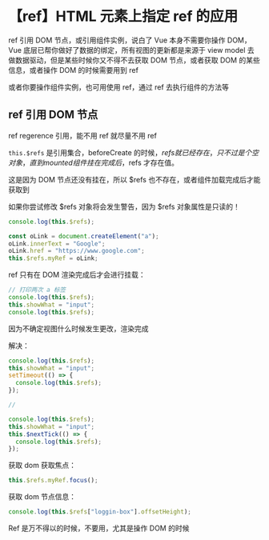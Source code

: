 # 【ref】HTML 元素上指定 ref 的应用

ref 引用 DOM 节点，或引用组件实例，说白了 Vue 本身不需要你操作 DOM，Vue 底层已帮你做好了数据的绑定，所有视图的更新都是来源于 view model 去做数据驱动，但是某些时候你又不得不去获取 DOM 节点，或者获取 DOM 的某些信息，或者操作 DOM 的时候需要用到 ref

或者你要操作组件实例，也可用使用 ref，通过 ref 去执行组件的方法等

## ref 引用 DOM 节点

ref regerence 引用，能不用 ref 就尽量不用 ref

`this.$refs` 是引用集合，beforeCreate 的时候，$refs 就已经存在，只不过是个空对象，直到 mounted 组件挂在完成后，$refs 才存在值。

这是因为 DOM 节点还没有挂在，所以 $refs 也不存在，或者组件加载完成后才能获取到

如果你尝试修改 $refs 对象将会发生警告，因为 $refs 对象属性是只读的！

```js
console.log(this.$refs);

const oLink = document.createElement("a");
oLink.innerText = "Google";
oLink.href = "https://www.google.com";
this.$refs.myRef = oLink;
```

ref 只有在 DOM 渲染完成后才会进行挂载：

```js
// 打印两次 a 标签
console.log(this.$refs);
this.showWhat = "input";
console.log(this.$refs);
```

因为不确定视图什么时候发生更改，渲染完成

解决：

```js
console.log(this.$refs);
this.showWhat = "input";
setTimeout(() => {
  console.log(this.$refs);
});

//

console.log(this.$refs);
this.showWhat = "input";
this.$nextTick(() => {
  console.log(this.$refs);
});
```

获取 dom 获取焦点：

```js
this.$refs.myRef.focus();
```

获取 dom 节点信息：

```js
console.log(this.$refs["loggin-box"].offsetHeight);
```

Ref 是万不得以的时候，不要用，尤其是操作 DOM 的时候